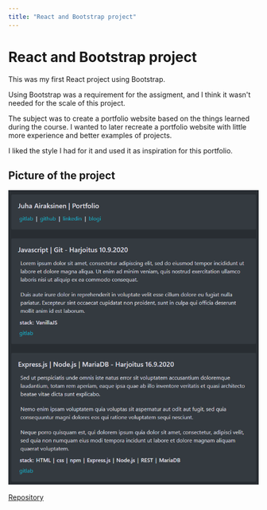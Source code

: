 ```yaml
---
title: "React and Bootstrap project"
---
```

# React and Bootstrap project

This was my first React project using Bootstrap.

Using Bootstrap was a requirement for the assigment, and I think it wasn't needed for the scale of this project.

The subject was to create a portfolio website based on the things learned during the course.
I wanted to later recreate a portfolio website with little more experience and better examples of projects.

I liked the style I had for it and used it as inspiration for this portfolio.
## Picture of the project
![portfolio](../images/desktop-portfolio.png)


[Repository](https://gitlab.com/juha_airaksinen/portfolio-kurssi)